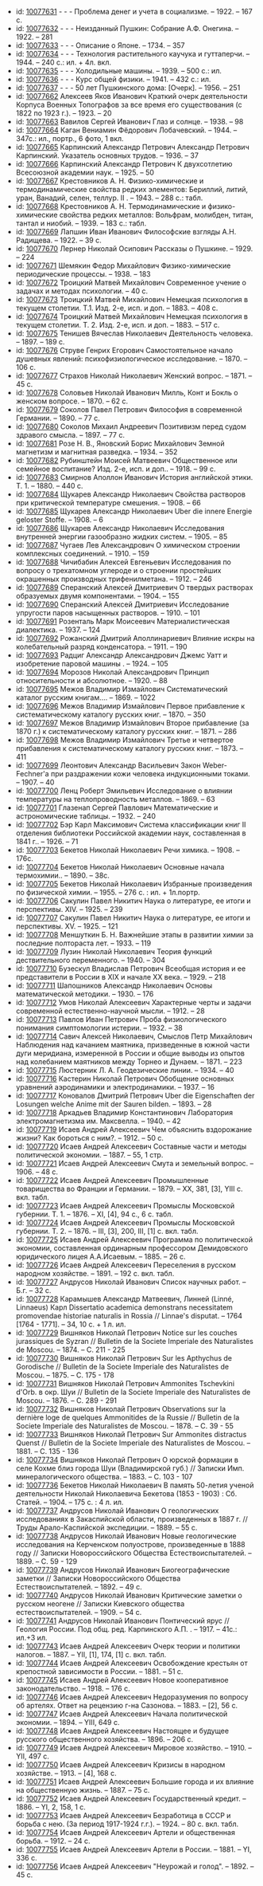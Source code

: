 <ul>
<li>id: <a href="http://books.e-heritage.ru/book/10077631">10077631</a>	- - - Проблема денег и учета в социализме. – 1922. – 167 с.</li>
<li>id: <a href="http://books.e-heritage.ru/book/10077632">10077632</a>	- - - Неизданный Пушкин: Собрание А.Ф. Онегина. – 1922. – 281</li>
<li>id: <a href="http://books.e-heritage.ru/book/10077633">10077633</a>	- - - Описание о Японе. – 1734. – 357</li>
<li>id: <a href="http://books.e-heritage.ru/book/10077634">10077634</a>	- - - Технология растительного каучука и гуттаперчи. – 1944. – 240 с.: ил. + 4л. вкл.</li>
<li>id: <a href="http://books.e-heritage.ru/book/10077635">10077635</a>	- - - Холодильные машины. – 1939. – 500 с.: ил.</li>
<li>id: <a href="http://books.e-heritage.ru/book/10077636">10077636</a>	- - - Курс общей физики. – 1941. – 432 с.: ил.</li>
<li>id: <a href="http://books.e-heritage.ru/book/10077637">10077637</a>	- - - 50 лет Пушкинского дома: [Очерк]. – 1956. – 251</li>
<li>id: <a href="http://books.e-heritage.ru/book/10077662">10077662</a>	Алексеев Яков Иванович Краткий очерк деятельности Корпуса Военных Топографов за все время его существования (с 1822 по 1923 г.). – 1923. – 20</li>
<li>id: <a href="http://books.e-heritage.ru/book/10077663">10077663</a>	Вавилов Сергей Иванович Глаз и солнце. – 1938. – 98</li>
<li>id: <a href="http://books.e-heritage.ru/book/10077664">10077664</a>	Каган Вениамин Фёдорович Лобачевский. – 1944. – 347с.: ил., портр., 6 фото, 1 вкл.</li>
<li>id: <a href="http://books.e-heritage.ru/book/10077665">10077665</a>	Карпинский Александр Петрович Александр Петрович Карпинский. Указатель основных трудов. – 1936. – 37</li>
<li>id: <a href="http://books.e-heritage.ru/book/10077666">10077666</a>	Карпинский Александр Петрович К двухсотлетию Всесоюзной академии наук. – 1925. – 50</li>
<li>id: <a href="http://books.e-heritage.ru/book/10077667">10077667</a>	Крестовников А. Н. Физико-химические и термодинамические свойства редких элементов: Бериллий, литий, уран, Ванадий, селен, теллур. II . – 1943. – 288 с.: табл.</li>
<li>id: <a href="http://books.e-heritage.ru/book/10077668">10077668</a>	Крестовников А. Н. Термодинамические и физико-химические свойства редких металлов: Вольфрам, молибден, титан, тантал и ниобий. – 1939. – 183 с.: табл.</li>
<li>id: <a href="http://books.e-heritage.ru/book/10077669">10077669</a>	Лапшин Иван Иванович Философские взгляды А.Н. Радищева. – 1922. – 39 с.</li>
<li>id: <a href="http://books.e-heritage.ru/book/10077670">10077670</a>	Лернер Николай Осипович Рассказы о Пушкине. – 1929. – 224</li>
<li>id: <a href="http://books.e-heritage.ru/book/10077671">10077671</a>	Шемякин Федор Михайлович Физико-химические периодические процессы. – 1938. – 183</li>
<li>id: <a href="http://books.e-heritage.ru/book/10077672">10077672</a>	Троицкий Матвей Михайлович Современное учение о задачах и методах психологии. – 40 с.</li>
<li>id: <a href="http://books.e-heritage.ru/book/10077673">10077673</a>	Троицкий Матвей Михайлович Немецкая психология в текущем столетии. Т.1. Изд. 2-е, исп. и доп. – 1883. – 408 с.</li>
<li>id: <a href="http://books.e-heritage.ru/book/10077674">10077674</a>	Троицкий Матвей Михайлович Немецкая психология в текущем столетии. Т. 2. Изд. 2-е, исп. и доп. – 1883. – 517 с.</li>
<li>id: <a href="http://books.e-heritage.ru/book/10077675">10077675</a>	Тенишев Вячеслав Николаевич Деятельность человека. – 1897. – 189 с.</li>
<li>id: <a href="http://books.e-heritage.ru/book/10077676">10077676</a>	Струве Генрих Егорович Самостоятельное начало душевных явлений: психофизиологическое исследование. – 1870. – 106 с.</li>
<li>id: <a href="http://books.e-heritage.ru/book/10077677">10077677</a>	Страхов Николай Николаевич Женский вопрос. – 1871. – 45 с.</li>
<li>id: <a href="http://books.e-heritage.ru/book/10077678">10077678</a>	Соловьев Николай Иванович Милль, Конт и Бокль о женском вопросе. – 1870. – 62 с.</li>
<li>id: <a href="http://books.e-heritage.ru/book/10077679">10077679</a>	Соколов Павел Петрович Философия в современной Германии. – 1890. – 77 с.</li>
<li>id: <a href="http://books.e-heritage.ru/book/10077680">10077680</a>	Соколов Михаил Андреевич Позитивизм перед судом здравого смысла. – 1897. – 77 с.</li>
<li>id: <a href="http://books.e-heritage.ru/book/10077681">10077681</a>	Розе Н. В., Яновский Борис Михайлович Земной магнетизм и магнитная разведка. – 1934. – 352</li>
<li>id: <a href="http://books.e-heritage.ru/book/10077682">10077682</a>	Рубинштейн Моисей Матвеевич Общественное или семейное воспитание? Изд. 2-е, исп. и доп.. – 1918. – 99 с.</li>
<li>id: <a href="http://books.e-heritage.ru/book/10077683">10077683</a>	Смирнов Аполлон Иванович История английской этики. Т. 1. – 1880. – 440 с.</li>
<li>id: <a href="http://books.e-heritage.ru/book/10077684">10077684</a>	Щукарев Александр Николаевич Свойства растворов при критической температуре смешения. – 1908. – 66</li>
<li>id: <a href="http://books.e-heritage.ru/book/10077685">10077685</a>	Щукарев Александр Николаевич Uber die innere Energie geloster Stoffe. – 1908. – 6</li>
<li>id: <a href="http://books.e-heritage.ru/book/10077686">10077686</a>	Щукарев Александр Николаевич Исследования внутренней энергии газообразно жидких систем. – 1905. – 85</li>
<li>id: <a href="http://books.e-heritage.ru/book/10077687">10077687</a>	Чугаев Лев Александрович О химическом строении комплексных соединений. – 1910. – 159</li>
<li>id: <a href="http://books.e-heritage.ru/book/10077688">10077688</a>	Чичибабин Алексей Евгеньевич Исследования по вопросу о трехатомном углероде и о строении простейших окрашенных производных трифенилметана. – 1912. – 246</li>
<li>id: <a href="http://books.e-heritage.ru/book/10077689">10077689</a>	Сперанский Алексей Дмитриевич О твердых растворах образуемых двумя компонентами. – 1904. – 155</li>
<li>id: <a href="http://books.e-heritage.ru/book/10077690">10077690</a>	Сперанский Алексей Дмитриевич Исследование упругости паров насыщенных растворов. – 1910. – 101</li>
<li>id: <a href="http://books.e-heritage.ru/book/10077691">10077691</a>	Розенталь Марк Моисеевич Материалистическая диалектика. – 1937. – 124</li>
<li>id: <a href="http://books.e-heritage.ru/book/10077692">10077692</a>	Рожанский Дмитрий Аполлинариевич Влияние искры на колебательный разряд конденсатора. – 1911. – 190</li>
<li>id: <a href="http://books.e-heritage.ru/book/10077693">10077693</a>	Радциг Александр Александрович Джемс Уатт и изобретение паровой машины . – 1924. – 105</li>
<li>id: <a href="http://books.e-heritage.ru/book/10077694">10077694</a>	Морозов Николай Александрович Принцип относительности и абсолютное. – 1920. – 88</li>
<li>id: <a href="http://books.e-heritage.ru/book/10077695">10077695</a>	Межов Владимир Измайлович Систематический каталог русским книгам.... – 1869. – 1022</li>
<li>id: <a href="http://books.e-heritage.ru/book/10077696">10077696</a>	Межов Владимир Измайлович Первое прибавление к систематическому каталогу русских книг. – 1870. – 350</li>
<li>id: <a href="http://books.e-heritage.ru/book/10077697">10077697</a>	Межов Владимир Измайлович Второе прибавление (за 1870 г.) к систематическому каталогу русских книг. – 1871. – 286</li>
<li>id: <a href="http://books.e-heritage.ru/book/10077698">10077698</a>	Межов Владимир Измайлович Третье и четвертое прибавления к систематическому каталогу русских книг. – 1873. – 411</li>
<li>id: <a href="http://books.e-heritage.ru/book/10077699">10077699</a>	Леонтович Александр Васильевич Закон Weber-Fechner'a при раздражении кожи человека индукционными токами. – 1907. – 40</li>
<li>id: <a href="http://books.e-heritage.ru/book/10077700">10077700</a>	Ленц Роберт Эмильевич Исследование о влиянии температуры на теплопроводность металлов. – 1869. – 63</li>
<li>id: <a href="http://books.e-heritage.ru/book/10077701">10077701</a>	Глазенап Сергей Павлович Математические и астрономические таблицы. – 1932. – 240</li>
<li>id: <a href="http://books.e-heritage.ru/book/10077702">10077702</a>	Бэр Карл Максимович Система классификации книг II отделения библиотеки Российской академии наук, составленная в 1841 г.. – 1926. – 71</li>
<li>id: <a href="http://books.e-heritage.ru/book/10077703">10077703</a>	Бекетов Николай Николаевич Речи химика. – 1908. – 176с.</li>
<li>id: <a href="http://books.e-heritage.ru/book/10077704">10077704</a>	Бекетов Николай Николаевич Основные начала термохимии.. – 1890. – 38с.</li>
<li>id: <a href="http://books.e-heritage.ru/book/10077705">10077705</a>	Бекетов Николай Николаевич Избранные произведения по физической химии. – 1955. – 276 с. : ил. + 1л.портр.</li>
<li>id: <a href="http://books.e-heritage.ru/book/10077706">10077706</a>	Сакулин Павел Никитич Наука о литературе, ее итоги и перспективы. XIV. – 1925. – 239</li>
<li>id: <a href="http://books.e-heritage.ru/book/10077707">10077707</a>	Сакулин Павел Никитич Наука о литературе, ее итоги и перспективы. XV. – 1925. – 121</li>
<li>id: <a href="http://books.e-heritage.ru/book/10077708">10077708</a>	Меншуткин Б. Н. Важнейшие этапы в развитии химии за последние полтораста лет. – 1933. – 119</li>
<li>id: <a href="http://books.e-heritage.ru/book/10077709">10077709</a>	Лузин Николай Николаевич Теория функций дествительного переменного. – 1940. – 304</li>
<li>id: <a href="http://books.e-heritage.ru/book/10077710">10077710</a>	Бузескул Владислав Петрович Всеобщая история и ее представители в России в XIX и начале XX века. – 1929. – 218</li>
<li>id: <a href="http://books.e-heritage.ru/book/10077711">10077711</a>	Шапошников Александр Николаевич Основы математической методики. – 1930. – 176</li>
<li>id: <a href="http://books.e-heritage.ru/book/10077712">10077712</a>	Умов Николай Алексеевич Характерные черты и задачи современной естественно-научной мысли. – 1912. – 28</li>
<li>id: <a href="http://books.e-heritage.ru/book/10077713">10077713</a>	Павлов Иван Петрович Проба физиологического понимания симптомологии истерии. – 1932. – 38</li>
<li>id: <a href="http://books.e-heritage.ru/book/10077714">10077714</a>	Савич Алексей Николаевич, Смыслов Петр Михайлович Наблюдения над качанием маятника, призведенные в южной части дуги меридиана, измеренной в России и общие выводы из опытов над колебанием маятников между Торнео и Дунаем. – 1871. – 223</li>
<li>id: <a href="http://books.e-heritage.ru/book/10077715">10077715</a>	Люстерник Л. А. Геодезические линии. – 1934. – 40</li>
<li>id: <a href="http://books.e-heritage.ru/book/10077716">10077716</a>	Кастерин Николай Петрович Обобщение основных уравнений аэродинамики и электродинамики. – 1937. – 16</li>
<li>id: <a href="http://books.e-heritage.ru/book/10077717">10077717</a>	Коновалов Дмитрий Петрович Uber die Eigenschaften der Losungen welche Anime mit der Sauren bilden. – 1893. – 28</li>
<li>id: <a href="http://books.e-heritage.ru/book/10077718">10077718</a>	Аркадьев Владимир Константинович Лаборатория электромагнетизма им. Максвелла. – 1940. – 42</li>
<li>id: <a href="http://books.e-heritage.ru/book/10077719">10077719</a>	Исаев Андрей Алексеевич Чем объяснить вздорожание жизни? Как бороться с ним?. – 1912. – 50 с.</li>
<li>id: <a href="http://books.e-heritage.ru/book/10077720">10077720</a>	Исаев Андрей Алексеевич Составные части и методы политической экономии. – 1887. – 55, 1 стр.</li>
<li>id: <a href="http://books.e-heritage.ru/book/10077721">10077721</a>	Исаев Андрей Алексеевич Смута и земельный вопрос. – 1906. – 48 с.</li>
<li>id: <a href="http://books.e-heritage.ru/book/10077722">10077722</a>	Исаев Андрей Алексеевич Промышленные товарищества во Франции и Германии. – 1879. – XX, 381, [3], YIII с. вкл. табл.</li>
<li>id: <a href="http://books.e-heritage.ru/book/10077723">10077723</a>	Исаев Андрей Алексеевич Промыслы Московской губернии. Т. 1. – 1876. – XI, [4], 94 с., 6 с. табл.</li>
<li>id: <a href="http://books.e-heritage.ru/book/10077724">10077724</a>	Исаев Андрей Алексеевич Промыслы Московской губернии. Т. 2. – 1876. – III, [3], 200, III, [1] с. вкл. табл.</li>
<li>id: <a href="http://books.e-heritage.ru/book/10077725">10077725</a>	Исаев Андрей Алексеевич Программа по политической экономии, составленная ординарным профессором Демидовского юридического лицея А.А.Исаевым. – 1885. – 26 с.</li>
<li>id: <a href="http://books.e-heritage.ru/book/10077726">10077726</a>	Исаев Андрей Алексеевич Переселения в русском народном хозяйстве. – 1891. – 192 с. вкл. табл.</li>
<li>id: <a href="http://books.e-heritage.ru/book/10077727">10077727</a>	Андрусов Николай Иванович Список научных работ. – Б.г. – 32 с.</li>
<li>id: <a href="http://books.e-heritage.ru/book/10077728">10077728</a>	Карамышев Александр Матвеевич, Линней (Linné, Linnaeus) Карл Dissertatio academica demonstrans necessitatem promovendae historiae naturalis in Rossia // Linnae's disputat. – 1764 [1764 - 1771]. – 34, 10 c. + 1 л. ил.</li>
<li>id: <a href="http://books.e-heritage.ru/book/10077729">10077729</a>	Вишняков Николай Петрович Notice sur les couches jurassiques de Syzran // Bulletin de la Societe Imperiale des Naturalistes de Moscou. – 1874. – С. 211 - 225</li>
<li>id: <a href="http://books.e-heritage.ru/book/10077730">10077730</a>	Вишняков Николай Петрович Sur les Apthychus de Gorodische // Bulletin de la Societe Imperiale des Naturalistes de Moscou. – 1875. – С. 175 - 178</li>
<li>id: <a href="http://books.e-heritage.ru/book/10077731">10077731</a>	Вишняков Николай Петрович Ammonites Tschevkini d'Orb. в окр. Шуи // Bulletin de la Societe Imperiale des Naturalistes de Moscou. – 1876. – C. 289 - 291</li>
<li>id: <a href="http://books.e-heritage.ru/book/10077732">10077732</a>	Вишняков Николай Петрович Observations sur la dernière loge de quelques Ammonitides de la Russie // Bulletin de la Societe Imperiale des Naturalistes de Moscou. – 1878. – С. 39 - 55</li>
<li>id: <a href="http://books.e-heritage.ru/book/10077733">10077733</a>	Вишняков Николай Петрович Sur Ammonites distractus Quenst // Bulletin de la Societe Imperiale des Naturalistes de Moscou. – 1881. – C. 135 - 136</li>
<li>id: <a href="http://books.e-heritage.ru/book/10077734">10077734</a>	Вишняков Николай Петрович О юрской формации в селе Кохме близ города Шуи (Владимирской губ.) // Записки Имп. минералогического общества. – 1883. – С. 103 - 107</li>
<li>id: <a href="http://books.e-heritage.ru/book/10077736">10077736</a>	Бекетов Николай Николаевич В память 50-летия ученой деятельности Николай Николаевича Бекетова (1853 - 1903) : Сб. Статей. – 1904. – 175 с. : 4 л. ил.</li>
<li>id: <a href="http://books.e-heritage.ru/book/10077737">10077737</a>	Андрусов Николай Иванович О геологических исследованиях в Закаспийской области, произведенных в 1887 г. // Труды Арало-Каспийской экспедиции. – 1889. – 55 с.</li>
<li>id: <a href="http://books.e-heritage.ru/book/10077738">10077738</a>	Андрусов Николай Иванович Новые геологические исследования на Керченском полуострове, произведенные в 1888 году // Записки Новороссийского Общества Естествоиспытателей. – 1889. – С. 59 - 129</li>
<li>id: <a href="http://books.e-heritage.ru/book/10077739">10077739</a>	Андрусов Николай Иванович Биогеографические заметки // Записки Новороссийского Общества Естествоиспытателей. – 1892. – 49 с.</li>
<li>id: <a href="http://books.e-heritage.ru/book/10077740">10077740</a>	Андрусов Николай Иванович Критические заметки о русском неогене // Записки Киевского общества естествоиспытателей. – 1909. – 54 с.</li>
<li>id: <a href="http://books.e-heritage.ru/book/10077741">10077741</a>	Андрусов Николай Иванович Понтический ярус // Геология России. Под общ. ред. Карпинского А.П. . – 1917. – 41с.: ил.+3 ил.</li>
<li>id: <a href="http://books.e-heritage.ru/book/10077743">10077743</a>	Исаев Андрей Алексеевич Очерк теории и политики налогов. – 1887. – YII, [1], 174, [1] с. вкл. табл.</li>
<li>id: <a href="http://books.e-heritage.ru/book/10077744">10077744</a>	Исаев Андрей Алексеевич Освобождение крестьян от крепостной зависимости в России. – 1881. – 51 с.</li>
<li>id: <a href="http://books.e-heritage.ru/book/10077745">10077745</a>	Исаев Андрей Алексеевич Новое кооперативное законодательство. – 1918. – 176 с.</li>
<li>id: <a href="http://books.e-heritage.ru/book/10077746">10077746</a>	Исаев Андрей Алексеевич Недоразумения по вопросу об артелях. Ответ на рецензию г-на Сазонова. – 1883. – [2], 56 с.</li>
<li>id: <a href="http://books.e-heritage.ru/book/10077747">10077747</a>	Исаев Андрей Алексеевич Начала политической экономии. – 1894. – YIII, 649 с.</li>
<li>id: <a href="http://books.e-heritage.ru/book/10077748">10077748</a>	Исаев Андрей Алексеевич Настоящее и будущее русского общественного хозяйства. – 1896. – 206 с.</li>
<li>id: <a href="http://books.e-heritage.ru/book/10077749">10077749</a>	Исаев Андрей Алексеевич Мировое хозяйство. – 1910. – YII, 497 с.</li>
<li>id: <a href="http://books.e-heritage.ru/book/10077750">10077750</a>	Исаев Андрей Алексеевич Кризисы в народном хозяйстве. – 1913. – [4], 168 с.</li>
<li>id: <a href="http://books.e-heritage.ru/book/10077751">10077751</a>	Исаев Андрей Алексеевич Большие города и их влияние на общественную жизнь. – 1887. – 75 с.</li>
<li>id: <a href="http://books.e-heritage.ru/book/10077752">10077752</a>	Исаев Андрей Алексеевич Государственный кредит. – 1886. – YI, 2, 158, 1 с.</li>
<li>id: <a href="http://books.e-heritage.ru/book/10077753">10077753</a>	Исаев Андрей Алексеевич Безработица в СССР и борьба с нею. (За период 1917-1924 г.г.). – 1924. – 80 с. вкл. табл.</li>
<li>id: <a href="http://books.e-heritage.ru/book/10077754">10077754</a>	Исаев Андрей Алексеевич Артели и общественная борьба. – 1912. – 24 с.</li>
<li>id: <a href="http://books.e-heritage.ru/book/10077755">10077755</a>	Исаев Андрей Алексеевич Артели в России. – 1881. – YI, 336 с.</li>
<li>id: <a href="http://books.e-heritage.ru/book/10077756">10077756</a>	Исаев Андрей Алексеевич "Неурожай и голод". – 1892. – 45 с.</li>
</ul>
